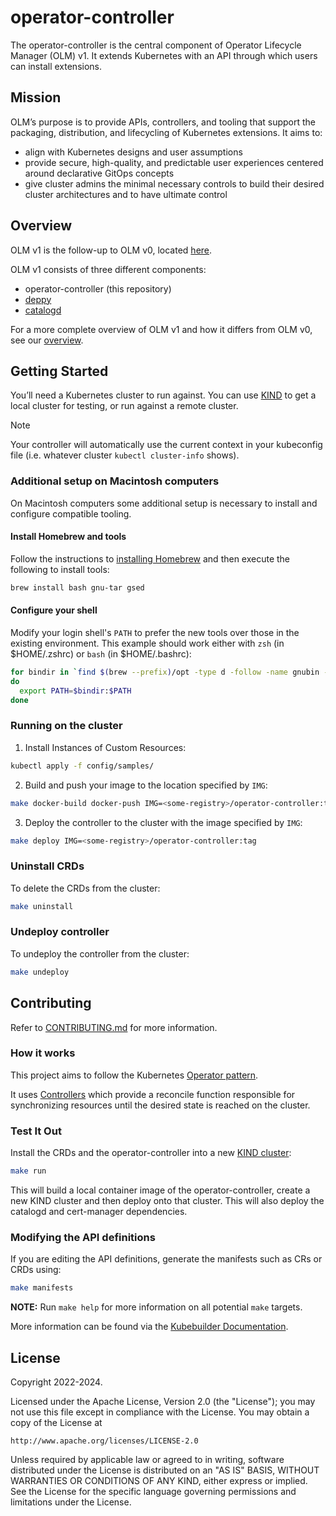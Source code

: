 # operator-controller
The operator-controller is the central component of Operator Lifecycle Manager (OLM) v1.
It extends Kubernetes with an API through which users can install extensions.


## Mission

OLM’s purpose is to provide APIs, controllers, and tooling that support the packaging, distribution, and lifecycling of Kubernetes extensions. It aims to:
- align with Kubernetes designs and user assumptions
- provide secure, high-quality, and predictable user experiences centered around declarative GitOps concepts
- give cluster admins the minimal necessary controls to build their desired cluster architectures and to have ultimate control

## Overview

OLM v1 is the follow-up to OLM v0, located [here](https://github.com/operator-framework/operator-lifecycle-manager).

OLM v1 consists of three different components:
* operator-controller (this repository)
* [deppy](https://github.com/operator-framework/deppy)
* [catalogd](https://github.com/operator-framework/catalogd)

For a more complete overview of OLM v1 and how it differs from OLM v0, see our [overview](./docs/olmv1_overview.md).

## Getting Started
You’ll need a Kubernetes cluster to run against. You can use [KIND](https://sigs.k8s.io/kind) to get a local cluster for testing, or run against a remote cluster.

> [!NOTE] 
> Your controller will automatically use the current context in your kubeconfig file (i.e. whatever cluster `kubectl cluster-info` shows).

### Additional setup on Macintosh computers
On Macintosh computers some additional setup is necessary to install and configure compatible tooling.

#### Install Homebrew and tools
Follow the instructions to [installing Homebrew](https://docs.brew.sh/Installation) and then execute the following to install tools:

```sh
brew install bash gnu-tar gsed
```

#### Configure your shell
Modify your login shell's `PATH` to prefer the new tools over those in the existing environment.  This example should work either with `zsh` (in $HOME/.zshrc) or `bash` (in $HOME/.bashrc):

```sh
for bindir in `find $(brew --prefix)/opt -type d -follow -name gnubin -print`
do
  export PATH=$bindir:$PATH
done
```

### Running on the cluster
1. Install Instances of Custom Resources:

```sh
kubectl apply -f config/samples/
```

2. Build and push your image to the location specified by `IMG`:
	
```sh
make docker-build docker-push IMG=<some-registry>/operator-controller:tag
```
	
3. Deploy the controller to the cluster with the image specified by `IMG`:

```sh
make deploy IMG=<some-registry>/operator-controller:tag
```

### Uninstall CRDs
To delete the CRDs from the cluster:

```sh
make uninstall
```

### Undeploy controller
To undeploy the controller from the cluster:

```sh
make undeploy
```

## Contributing

Refer to [CONTRIBUTING.md](./CONTRIBUTING.md) for more information.

### How it works
This project aims to follow the Kubernetes [Operator pattern](https://kubernetes.io/docs/concepts/extend-kubernetes/operator/).

It uses [Controllers](https://kubernetes.io/docs/concepts/architecture/controller/)
which provide a reconcile function responsible for synchronizing resources until the desired state is reached on the cluster.

### Test It Out

Install the CRDs and the operator-controller into a new [KIND cluster](https://kind.sigs.k8s.io/):
```sh
make run
```
This will build a local container image of the operator-controller, create a new KIND cluster and then deploy onto that cluster.
This will also deploy the catalogd and cert-manager dependencies.

### Modifying the API definitions
If you are editing the API definitions, generate the manifests such as CRs or CRDs using:

```sh
make manifests
```

**NOTE:** Run `make help` for more information on all potential `make` targets.

More information can be found via the [Kubebuilder Documentation](https://book.kubebuilder.io/introduction.html).

## License

Copyright 2022-2024.

Licensed under the Apache License, Version 2.0 (the "License");
you may not use this file except in compliance with the License.
You may obtain a copy of the License at

    http://www.apache.org/licenses/LICENSE-2.0

Unless required by applicable law or agreed to in writing, software
distributed under the License is distributed on an "AS IS" BASIS,
WITHOUT WARRANTIES OR CONDITIONS OF ANY KIND, either express or implied.
See the License for the specific language governing permissions and
limitations under the License.
